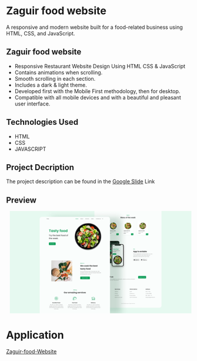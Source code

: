 # Zaguir food website
A responsive and modern website built for a food-related business using HTML, CSS, and JavaScript.
## Zaguir food website
- Responsive Restaurant Website Design Using HTML CSS & JavaScript
- Contains animations when scrolling.
- Smooth scrolling in each section.
- Includes a dark & light theme.
- Developed first with the Mobile First methodology, then for desktop.
- Compatible with all mobile devices and with a beautiful and pleasant user interface.
## Technologies Used
  - HTML
  - CSS
  - JAVASCRIPT
  
## Project Decription 
The project description can be found in the [Google Slide](https://drive.google.com/file/d/1QKmeeMag0iiPd9V9qB2S0q5zA5hxmX7l/view?usp=sharing) Link

## Preview
<div style="display:flex">
     <div style="flex:1;padding-left:10px;">
          <img src="/preview.png" width="800"/>
     </div>
</div>

# Application 
[Zaguir-food-Website](https://abderrahmanezaguir.github.io/Zaguir-food-/)
